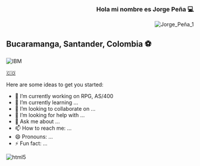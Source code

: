 

<div align="right">

### Hola mi nombre es Jorge Peña 💻
![Jorge_Peña_1](https://user-images.githubusercontent.com/122408801/224073704-c21b8d30-257b-476a-98a4-2f1bec8c7a62.jpg)

</div>

## Bucaramanga, Santander, Colombia ⚽

![IBM](https://user-images.githubusercontent.com/122408801/224104058-ce3a6dd6-567d-4a6c-82cc-8b2b0804d0f3.png)

<a href='https://emojitool.com/flag-for-colombia'>🇨🇴</a>

<!--
**jorgepenat/jorgepenat** is a ✨ _special_ ✨ repository because its `README.md` (this file) appears on your GitHub profile.-->

Here are some ideas to get you started:

- 🔭 I’m currently working on RPG, AS/400
- 🌱 I’m currently learning ...
- 👯 I’m looking to collaborate on ...
- 🤔 I’m looking for help with ...
- 💬 Ask me about ...
- 📫 How to reach me: ...
- 😄 Pronouns: ...
- ⚡ Fun fact: ...

![html5](https://user-images.githubusercontent.com/122408801/224074041-f873415c-a59c-4ff1-8bed-9371dffb85f6.png)
